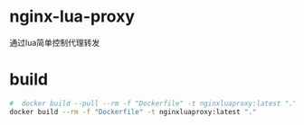 # nginx-lua-proxy
通过lua简单控制代理转发


# build 

```bash
#  docker build --pull --rm -f "Dockerfile" -t nginxluaproxy:latest "."
docker build --rm -f "Dockerfile" -t nginxluaproxy:latest "."

```
